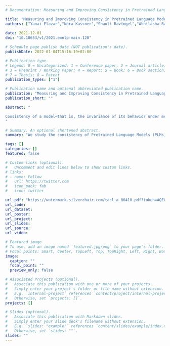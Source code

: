 ```yaml
---
# Documentation: Measuring and Improving Consistency in Pretrained Language Models

title: "Measuring and Improving Consistency in Pretrained Language Models"
authors: ["Yanai Elazar","Nora Kassner","Shauli Ravfogel","Abhilasha Ravichander","Eduard Hovy","Hinrich Schütze","Yoav Goldberg"]
               
date: 2021-12-01
doi: "10.18653/v1/2021.emnlp-main.120"

# Schedule page publish date (NOT publication's date).
publishDate: 2022-01-04T15:16:19+02:00

# Publication type.
# Legend: 0 = Uncategorized; 1 = Conference paper; 2 = Journal article;
# 3 = Preprint / Working Paper; 4 = Report; 5 = Book; 6 = Book section;
# 7 = Thesis; 8 = Patent
publication_types: ["1"]

# Publication name and optional abbreviated publication name.
publication: "Measuring and Improving Consistency in Pretrained Language Models"
publication_short: ""

abstract: "

Consistency of a model—that is, the invariance of its behavior under meaning-preserving alternations in its input—is a highly desirable property in natural language processing. In this paper we study the question: Are Pretrained Language Models (PLMs) consistent with respect to factual knowledge? To this end, we create ParaRel, a high-quality resource of cloze-style query English paraphrases. It contains a total of 328 paraphrases for 38 relations. Using ParaRel, we show that the consistency of all PLMs we experiment with is poor— though with high variance between relations. Our analysis of the representational spaces of PLMs suggests that they have a poor structure and are currently not suitable for representing knowledge robustly. Finally, we propose a method for improving model consistency and experimentally demonstrate its effectiveness.1
"

# Summary. An optional shortened abstract.
summary: "We study the consistency of Pretrained Language Models (PLMs) with respect to factual knowledge."

tags: []
categories: []
featured: false

# Custom links (optional).
#   Uncomment and edit lines below to show custom links.
# links:
# - name: Follow
#   url: https://twitter.com
#   icon_pack: fab
#   icon: twitter

url_pdf: "https://watermark.silverchair.com/tacl_a_00410.pdf?token=AQECAHi208BE49Ooan9kkhW_Ercy7Dm3ZL_9Cf3qfKAc485ysgAAAswwggLIBgkqhkiG9w0BBwagggK5MIICtQIBADCCAq4GCSqGSIb3DQEHATAeBglghkgBZQMEAS4wEQQMKJixuHX8ACVggjhkAgEQgIICf_bseiqQmRMPDM7_jAksov1Tk4SYEDeausRMDww5rNvmQU2KnTQxr5VTNYd7RBQIl3W3U0Nx7y163TqCcDE3VamwuRYMN7zxVkOAEu7l36uKxaBfmq4UK8nG1ke54SA3yAPquXOiS-iISs04f-G_7ApgXS6SaDZJRY-PJ_cb75hHuvhH0ttmBJcUaHiYqak_SbthlCz62FOTwZ_Tn13-mKBd7goXgi61d0nZCH3d8xb0e05drRzjG2OyFHFGgRIrI9PdGCM1sKmMCuKU1-noVBkXk1kyCgERV-JxlrpfpB82Z78aoIRUeoBx8M3EoSOchZHZlLwED__bG9c-hefgTCbflLYKSwrCWr1shF-n4sTYFYias-ho3vpm5lUrPzqbiRJkIy8r_EUevk34tTH3EhrLG_wnC861GzVyYdhlK_Ym--Lwh4q1putNDpCAWYlbQ450O_-1Jiscr9SlObsxE511yIGbmEaM1iyPNGJETNySlN5byMxP1QMHVf74OviS8dmi7hbVgXgsTqP3hKwFQPGxoCYkFHMo92OrD6OvOWHv0cYd_pBHDOkLSP14A0rREW1hIT49-gQI2CxpSLIpW-4pDYPFS0ulA7xWJ2QpgjDSZ9x9Z_3XpP7KqHXcyq3hlSd2wZHU24ESBeoI4rjWJhAVx2mUQM1T9ha1SihuK6t9RUhbDywPAClZi9Nv9CWAfyV8jF30ySGYePgR_9EiwiE97SBd991QLQvMVhshkCuEDjKjaExBlBUDNIrycogIy1Yroi0vun9w9cdBgT273QzM2EnwBwiVSdE-1AmwZb5aOq-wUUYGINQruz4YdeuuQuNMV8WWnkJ1wT0sl8cvkw"
url_code: 
url_dataset:
url_poster:
url_project:
url_slides:
url_source:
url_video: 

# Featured image
# To use, add an image named `featured.jpg/png` to your page's folder.
# Focal points: Smart, Center, TopLeft, Top, TopRight, Left, Right, BottomLeft, Bottom, BottomRight.
image:
  caption: ""
  focal_point: ""
  preview_only: false

# Associated Projects (optional).
#   Associate this publication with one or more of your projects.
#   Simply enter your project's folder or file name without extension.
#   E.g. `internal-project` references `content/project/internal-project/index.md`.
#   Otherwise, set `projects: []`.
projects: []

# Slides (optional).
#   Associate this publication with Markdown slides.
#   Simply enter your slide deck's filename without extension.
#   E.g. `slides: "example"` references `content/slides/example/index.md`.
#   Otherwise, set `slides: ""`.
slides: ""
---
```


